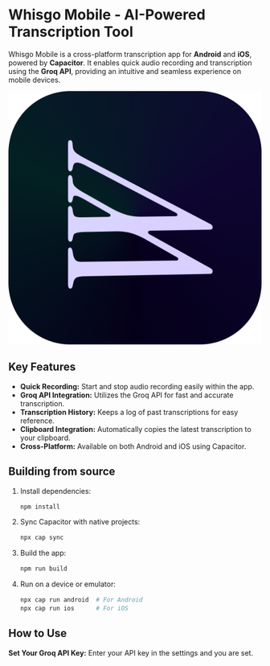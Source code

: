 # Whisgo Mobile - AI-Powered Transcription Tool  

Whisgo Mobile is a cross-platform transcription app for **Android** and **iOS**, powered by **Capacitor**. It enables quick audio recording and transcription using the **Groq API**, providing an intuitive and seamless experience on mobile devices.  

![App Icon](/assets/icon-only.png)  

## Key Features  

- **Quick Recording:** Start and stop audio recording easily within the app.  
- **Groq API Integration:** Utilizes the Groq API for fast and accurate transcription.  
- **Transcription History:** Keeps a log of past transcriptions for easy reference.  
- **Clipboard Integration:** Automatically copies the latest transcription to your clipboard.  
- **Cross-Platform:** Available on both Android and iOS using Capacitor.  

## Building from source  

1. Install dependencies:  
   ```sh
   npm install
   ```
2. Sync Capacitor with native projects:  
   ```sh
   npx cap sync
   ```
3. Build the app:  
   ```sh
   npm run build
   ```
4. Run on a device or emulator:  
   ```sh
   npx cap run android  # For Android  
   npx cap run ios      # For iOS  
   ```

## How to Use  

**Set Your Groq API Key:** Enter your API key in the settings and you are set.  
